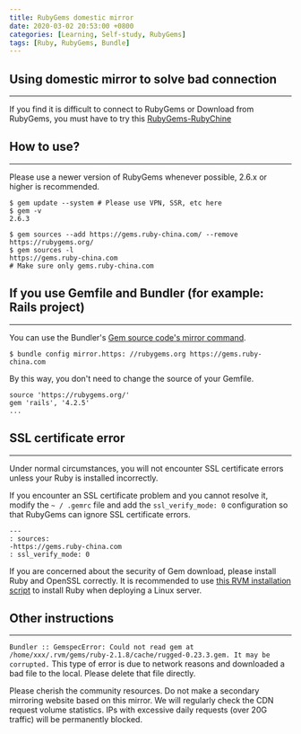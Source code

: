 ```yaml
---
title: RubyGems domestic mirror
date: 2020-03-02 20:53:00 +0800
categories: [Learning, Self-study, RubyGems]
tags: [Ruby, RubyGems, Bundle]
---
```



## Using domestic mirror to solve bad connection
---

If you find it is difficult to connect to RubyGems or Download from RubyGems, you must have to try this [RubyGems-RubyChine](https://gems.ruby-china.com/)

## How to use?
---

Please use a newer version of RubyGems whenever possible, 2.6.x or higher is recommended.

``` console
$ gem update --system # Please use VPN, SSR, etc here
$ gem -v
2.6.3
```

```console
$ gem sources --add https://gems.ruby-china.com/ --remove https://rubygems.org/
$ gem sources -l
https://gems.ruby-china.com
# Make sure only gems.ruby-china.com
```

## If you use Gemfile and Bundler (for example: Rails project)
---

You can use the Bundler's [Gem source code's mirror command](http://bundler.io/v1.5/bundle_config.html#gem-source-mirrors).

```console
$ bundle config mirror.https: //rubygems.org https://gems.ruby-china.com
```

By this way, you don't need to change the source of your Gemfile.

```console
source 'https://rubygems.org/'
gem 'rails', '4.2.5'
...
```

## SSL certificate error
---

Under normal circumstances, you will not encounter SSL certificate errors unless your Ruby is installed incorrectly.

If you encounter an SSL certificate problem and you cannot resolve it, modify the `~ / .gemrc` file and add the `ssl_verify_mode: 0` configuration so that RubyGems can ignore SSL certificate errors.

```console
---
: sources:
-https://gems.ruby-china.com
: ssl_verify_mode: 0
```

If you are concerned about the security of Gem download, please install Ruby and OpenSSL correctly. It is recommended to use [this RVM installation script](https://github.com/huacnlee/init.d/blob/master/install_rvm) to install Ruby when deploying a Linux server.

## Other instructions
---

`Bundler :: GemspecError: Could not read gem at /home/xxx/.rvm/gems/ruby-2.1.8/cache/rugged-0.23.3.gem. It may be corrupted.` This type of error is due to network reasons and downloaded a bad file to the local. Please delete that file directly.


Please cherish the community resources. Do not make a secondary mirroring website based on this mirror. We will regularly check the CDN request volume statistics. IPs with excessive daily requests (over 20G traffic) will be permanently blocked.